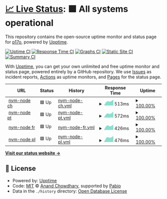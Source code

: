 # [📈 Live Status](https://status.p17o.com): <!--live status--> **🟩 All systems operational**

This repository contains the open-source uptime monitor and status page for [p17o](https://status.p17o.com), powered by [Upptime](https://github.com/upptime/upptime).

[![Uptime CI](https://github.com/p17o/nym-nodes-upptime/workflows/Uptime%20CI/badge.svg)](https://github.com/p17o/nym-nodes-upptime/actions?query=workflow%3A%22Uptime+CI%22)
[![Response Time CI](https://github.com/p17o/nym-nodes-upptime/workflows/Response%20Time%20CI/badge.svg)](https://github.com/p17o/nym-nodes-upptime/actions?query=workflow%3A%22Response+Time+CI%22)
[![Graphs CI](https://github.com/p17o/nym-nodes-upptime/workflows/Graphs%20CI/badge.svg)](https://github.com/p17o/nym-nodes-upptime/actions?query=workflow%3A%22Graphs+CI%22)
[![Static Site CI](https://github.com/p17o/nym-nodes-upptime/workflows/Static%20Site%20CI/badge.svg)](https://github.com/p17o/nym-nodes-upptime/actions?query=workflow%3A%22Static+Site+CI%22)
[![Summary CI](https://github.com/p17o/nym-nodes-upptime/workflows/Summary%20CI/badge.svg)](https://github.com/p17o/nym-nodes-upptime/actions?query=workflow%3A%22Summary+CI%22)

With [Upptime](https://upptime.js.org), you can get your own unlimited and free uptime monitor and status page, powered entirely by a GitHub repository. We use [Issues](https://github.com/p17o/nym-nodes-upptime/issues) as incident reports, [Actions](https://github.com/p17o/nym-nodes-upptime/actions) as uptime monitors, and [Pages](https://status.p17o.com) for the status page.

<!--start: status pages-->
<!-- This summary is generated by Upptime (https://github.com/upptime/upptime) -->
<!-- Do not edit this manually, your changes will be overwritten -->
<!-- prettier-ignore -->
| URL | Status | History | Response Time | Uptime |
| --- | ------ | ------- | ------------- | ------ |
| <img alt="" src="https://icons.duckduckgo.com/ip3/nym-exit.ch-node1.p17o.com.ico" height="13"> [nym-node ch](https://nym-exit.ch-node1.p17o.com/api/v1/swagger/#/) | 🟩 Up | [nym-node-ch.yml](https://github.com/p17o/nym-nodes-upptime/commits/HEAD/history/nym-node-ch.yml) | <details><summary><img alt="Response time graph" src="./graphs/nym-node-ch/response-time-week.png" height="20"> 513ms</summary><br><a href="https://status.p17o.com/history/nym-node-ch"><img alt="Response time 513" src="https://img.shields.io/endpoint?url=https%3A%2F%2Fraw.githubusercontent.com%2Fp17o%2Fnym-nodes-upptime%2FHEAD%2Fapi%2Fnym-node-ch%2Fresponse-time.json"></a><br><a href="https://status.p17o.com/history/nym-node-ch"><img alt="24-hour response time 513" src="https://img.shields.io/endpoint?url=https%3A%2F%2Fraw.githubusercontent.com%2Fp17o%2Fnym-nodes-upptime%2FHEAD%2Fapi%2Fnym-node-ch%2Fresponse-time-day.json"></a><br><a href="https://status.p17o.com/history/nym-node-ch"><img alt="7-day response time 513" src="https://img.shields.io/endpoint?url=https%3A%2F%2Fraw.githubusercontent.com%2Fp17o%2Fnym-nodes-upptime%2FHEAD%2Fapi%2Fnym-node-ch%2Fresponse-time-week.json"></a><br><a href="https://status.p17o.com/history/nym-node-ch"><img alt="30-day response time 513" src="https://img.shields.io/endpoint?url=https%3A%2F%2Fraw.githubusercontent.com%2Fp17o%2Fnym-nodes-upptime%2FHEAD%2Fapi%2Fnym-node-ch%2Fresponse-time-month.json"></a><br><a href="https://status.p17o.com/history/nym-node-ch"><img alt="1-year response time 513" src="https://img.shields.io/endpoint?url=https%3A%2F%2Fraw.githubusercontent.com%2Fp17o%2Fnym-nodes-upptime%2FHEAD%2Fapi%2Fnym-node-ch%2Fresponse-time-year.json"></a></details> | <details><summary><a href="https://status.p17o.com/history/nym-node-ch">100.00%</a></summary><a href="https://status.p17o.com/history/nym-node-ch"><img alt="All-time uptime 100.00%" src="https://img.shields.io/endpoint?url=https%3A%2F%2Fraw.githubusercontent.com%2Fp17o%2Fnym-nodes-upptime%2FHEAD%2Fapi%2Fnym-node-ch%2Fuptime.json"></a><br><a href="https://status.p17o.com/history/nym-node-ch"><img alt="24-hour uptime 100.00%" src="https://img.shields.io/endpoint?url=https%3A%2F%2Fraw.githubusercontent.com%2Fp17o%2Fnym-nodes-upptime%2FHEAD%2Fapi%2Fnym-node-ch%2Fuptime-day.json"></a><br><a href="https://status.p17o.com/history/nym-node-ch"><img alt="7-day uptime 100.00%" src="https://img.shields.io/endpoint?url=https%3A%2F%2Fraw.githubusercontent.com%2Fp17o%2Fnym-nodes-upptime%2FHEAD%2Fapi%2Fnym-node-ch%2Fuptime-week.json"></a><br><a href="https://status.p17o.com/history/nym-node-ch"><img alt="30-day uptime 100.00%" src="https://img.shields.io/endpoint?url=https%3A%2F%2Fraw.githubusercontent.com%2Fp17o%2Fnym-nodes-upptime%2FHEAD%2Fapi%2Fnym-node-ch%2Fuptime-month.json"></a><br><a href="https://status.p17o.com/history/nym-node-ch"><img alt="1-year uptime 100.00%" src="https://img.shields.io/endpoint?url=https%3A%2F%2Fraw.githubusercontent.com%2Fp17o%2Fnym-nodes-upptime%2FHEAD%2Fapi%2Fnym-node-ch%2Fuptime-year.json"></a></details>
| <img alt="" src="https://icons.duckduckgo.com/ip3/nym-exit.pt-node1.p17o.com.ico" height="13"> [nym-node pt](https://nym-exit.pt-node1.p17o.com/api/v1/swagger/#/) | 🟩 Up | [nym-node-pt.yml](https://github.com/p17o/nym-nodes-upptime/commits/HEAD/history/nym-node-pt.yml) | <details><summary><img alt="Response time graph" src="./graphs/nym-node-pt/response-time-week.png" height="20"> 572ms</summary><br><a href="https://status.p17o.com/history/nym-node-pt"><img alt="Response time 572" src="https://img.shields.io/endpoint?url=https%3A%2F%2Fraw.githubusercontent.com%2Fp17o%2Fnym-nodes-upptime%2FHEAD%2Fapi%2Fnym-node-pt%2Fresponse-time.json"></a><br><a href="https://status.p17o.com/history/nym-node-pt"><img alt="24-hour response time 572" src="https://img.shields.io/endpoint?url=https%3A%2F%2Fraw.githubusercontent.com%2Fp17o%2Fnym-nodes-upptime%2FHEAD%2Fapi%2Fnym-node-pt%2Fresponse-time-day.json"></a><br><a href="https://status.p17o.com/history/nym-node-pt"><img alt="7-day response time 572" src="https://img.shields.io/endpoint?url=https%3A%2F%2Fraw.githubusercontent.com%2Fp17o%2Fnym-nodes-upptime%2FHEAD%2Fapi%2Fnym-node-pt%2Fresponse-time-week.json"></a><br><a href="https://status.p17o.com/history/nym-node-pt"><img alt="30-day response time 572" src="https://img.shields.io/endpoint?url=https%3A%2F%2Fraw.githubusercontent.com%2Fp17o%2Fnym-nodes-upptime%2FHEAD%2Fapi%2Fnym-node-pt%2Fresponse-time-month.json"></a><br><a href="https://status.p17o.com/history/nym-node-pt"><img alt="1-year response time 572" src="https://img.shields.io/endpoint?url=https%3A%2F%2Fraw.githubusercontent.com%2Fp17o%2Fnym-nodes-upptime%2FHEAD%2Fapi%2Fnym-node-pt%2Fresponse-time-year.json"></a></details> | <details><summary><a href="https://status.p17o.com/history/nym-node-pt">100.00%</a></summary><a href="https://status.p17o.com/history/nym-node-pt"><img alt="All-time uptime 100.00%" src="https://img.shields.io/endpoint?url=https%3A%2F%2Fraw.githubusercontent.com%2Fp17o%2Fnym-nodes-upptime%2FHEAD%2Fapi%2Fnym-node-pt%2Fuptime.json"></a><br><a href="https://status.p17o.com/history/nym-node-pt"><img alt="24-hour uptime 100.00%" src="https://img.shields.io/endpoint?url=https%3A%2F%2Fraw.githubusercontent.com%2Fp17o%2Fnym-nodes-upptime%2FHEAD%2Fapi%2Fnym-node-pt%2Fuptime-day.json"></a><br><a href="https://status.p17o.com/history/nym-node-pt"><img alt="7-day uptime 100.00%" src="https://img.shields.io/endpoint?url=https%3A%2F%2Fraw.githubusercontent.com%2Fp17o%2Fnym-nodes-upptime%2FHEAD%2Fapi%2Fnym-node-pt%2Fuptime-week.json"></a><br><a href="https://status.p17o.com/history/nym-node-pt"><img alt="30-day uptime 100.00%" src="https://img.shields.io/endpoint?url=https%3A%2F%2Fraw.githubusercontent.com%2Fp17o%2Fnym-nodes-upptime%2FHEAD%2Fapi%2Fnym-node-pt%2Fuptime-month.json"></a><br><a href="https://status.p17o.com/history/nym-node-pt"><img alt="1-year uptime 100.00%" src="https://img.shields.io/endpoint?url=https%3A%2F%2Fraw.githubusercontent.com%2Fp17o%2Fnym-nodes-upptime%2FHEAD%2Fapi%2Fnym-node-pt%2Fuptime-year.json"></a></details>
| <img alt="" src="https://icons.duckduckgo.com/ip3/nym-exit.fr-node1.p17o.com.ico" height="13"> [nym-node fr](https://nym-exit.fr-node1.p17o.com/api/v1/swagger/#/) | 🟩 Up | [nym-node-fr.yml](https://github.com/p17o/nym-nodes-upptime/commits/HEAD/history/nym-node-fr.yml) | <details><summary><img alt="Response time graph" src="./graphs/nym-node-fr/response-time-week.png" height="20"> 426ms</summary><br><a href="https://status.p17o.com/history/nym-node-fr"><img alt="Response time 426" src="https://img.shields.io/endpoint?url=https%3A%2F%2Fraw.githubusercontent.com%2Fp17o%2Fnym-nodes-upptime%2FHEAD%2Fapi%2Fnym-node-fr%2Fresponse-time.json"></a><br><a href="https://status.p17o.com/history/nym-node-fr"><img alt="24-hour response time 426" src="https://img.shields.io/endpoint?url=https%3A%2F%2Fraw.githubusercontent.com%2Fp17o%2Fnym-nodes-upptime%2FHEAD%2Fapi%2Fnym-node-fr%2Fresponse-time-day.json"></a><br><a href="https://status.p17o.com/history/nym-node-fr"><img alt="7-day response time 426" src="https://img.shields.io/endpoint?url=https%3A%2F%2Fraw.githubusercontent.com%2Fp17o%2Fnym-nodes-upptime%2FHEAD%2Fapi%2Fnym-node-fr%2Fresponse-time-week.json"></a><br><a href="https://status.p17o.com/history/nym-node-fr"><img alt="30-day response time 426" src="https://img.shields.io/endpoint?url=https%3A%2F%2Fraw.githubusercontent.com%2Fp17o%2Fnym-nodes-upptime%2FHEAD%2Fapi%2Fnym-node-fr%2Fresponse-time-month.json"></a><br><a href="https://status.p17o.com/history/nym-node-fr"><img alt="1-year response time 426" src="https://img.shields.io/endpoint?url=https%3A%2F%2Fraw.githubusercontent.com%2Fp17o%2Fnym-nodes-upptime%2FHEAD%2Fapi%2Fnym-node-fr%2Fresponse-time-year.json"></a></details> | <details><summary><a href="https://status.p17o.com/history/nym-node-fr">100.00%</a></summary><a href="https://status.p17o.com/history/nym-node-fr"><img alt="All-time uptime 100.00%" src="https://img.shields.io/endpoint?url=https%3A%2F%2Fraw.githubusercontent.com%2Fp17o%2Fnym-nodes-upptime%2FHEAD%2Fapi%2Fnym-node-fr%2Fuptime.json"></a><br><a href="https://status.p17o.com/history/nym-node-fr"><img alt="24-hour uptime 100.00%" src="https://img.shields.io/endpoint?url=https%3A%2F%2Fraw.githubusercontent.com%2Fp17o%2Fnym-nodes-upptime%2FHEAD%2Fapi%2Fnym-node-fr%2Fuptime-day.json"></a><br><a href="https://status.p17o.com/history/nym-node-fr"><img alt="7-day uptime 100.00%" src="https://img.shields.io/endpoint?url=https%3A%2F%2Fraw.githubusercontent.com%2Fp17o%2Fnym-nodes-upptime%2FHEAD%2Fapi%2Fnym-node-fr%2Fuptime-week.json"></a><br><a href="https://status.p17o.com/history/nym-node-fr"><img alt="30-day uptime 100.00%" src="https://img.shields.io/endpoint?url=https%3A%2F%2Fraw.githubusercontent.com%2Fp17o%2Fnym-nodes-upptime%2FHEAD%2Fapi%2Fnym-node-fr%2Fuptime-month.json"></a><br><a href="https://status.p17o.com/history/nym-node-fr"><img alt="1-year uptime 100.00%" src="https://img.shields.io/endpoint?url=https%3A%2F%2Fraw.githubusercontent.com%2Fp17o%2Fnym-nodes-upptime%2FHEAD%2Fapi%2Fnym-node-fr%2Fuptime-year.json"></a></details>
| <img alt="" src="https://icons.duckduckgo.com/ip3/nym-exit.pl-node1.p17o.com.ico" height="13"> [nym-node pl](https://nym-exit.pl-node1.p17o.com/api/v1/swagger/#/) | 🟩 Up | [nym-node-pl.yml](https://github.com/p17o/nym-nodes-upptime/commits/HEAD/history/nym-node-pl.yml) | <details><summary><img alt="Response time graph" src="./graphs/nym-node-pl/response-time-week.png" height="20"> 476ms</summary><br><a href="https://status.p17o.com/history/nym-node-pl"><img alt="Response time 476" src="https://img.shields.io/endpoint?url=https%3A%2F%2Fraw.githubusercontent.com%2Fp17o%2Fnym-nodes-upptime%2FHEAD%2Fapi%2Fnym-node-pl%2Fresponse-time.json"></a><br><a href="https://status.p17o.com/history/nym-node-pl"><img alt="24-hour response time 476" src="https://img.shields.io/endpoint?url=https%3A%2F%2Fraw.githubusercontent.com%2Fp17o%2Fnym-nodes-upptime%2FHEAD%2Fapi%2Fnym-node-pl%2Fresponse-time-day.json"></a><br><a href="https://status.p17o.com/history/nym-node-pl"><img alt="7-day response time 476" src="https://img.shields.io/endpoint?url=https%3A%2F%2Fraw.githubusercontent.com%2Fp17o%2Fnym-nodes-upptime%2FHEAD%2Fapi%2Fnym-node-pl%2Fresponse-time-week.json"></a><br><a href="https://status.p17o.com/history/nym-node-pl"><img alt="30-day response time 476" src="https://img.shields.io/endpoint?url=https%3A%2F%2Fraw.githubusercontent.com%2Fp17o%2Fnym-nodes-upptime%2FHEAD%2Fapi%2Fnym-node-pl%2Fresponse-time-month.json"></a><br><a href="https://status.p17o.com/history/nym-node-pl"><img alt="1-year response time 476" src="https://img.shields.io/endpoint?url=https%3A%2F%2Fraw.githubusercontent.com%2Fp17o%2Fnym-nodes-upptime%2FHEAD%2Fapi%2Fnym-node-pl%2Fresponse-time-year.json"></a></details> | <details><summary><a href="https://status.p17o.com/history/nym-node-pl">100.00%</a></summary><a href="https://status.p17o.com/history/nym-node-pl"><img alt="All-time uptime 100.00%" src="https://img.shields.io/endpoint?url=https%3A%2F%2Fraw.githubusercontent.com%2Fp17o%2Fnym-nodes-upptime%2FHEAD%2Fapi%2Fnym-node-pl%2Fuptime.json"></a><br><a href="https://status.p17o.com/history/nym-node-pl"><img alt="24-hour uptime 100.00%" src="https://img.shields.io/endpoint?url=https%3A%2F%2Fraw.githubusercontent.com%2Fp17o%2Fnym-nodes-upptime%2FHEAD%2Fapi%2Fnym-node-pl%2Fuptime-day.json"></a><br><a href="https://status.p17o.com/history/nym-node-pl"><img alt="7-day uptime 100.00%" src="https://img.shields.io/endpoint?url=https%3A%2F%2Fraw.githubusercontent.com%2Fp17o%2Fnym-nodes-upptime%2FHEAD%2Fapi%2Fnym-node-pl%2Fuptime-week.json"></a><br><a href="https://status.p17o.com/history/nym-node-pl"><img alt="30-day uptime 100.00%" src="https://img.shields.io/endpoint?url=https%3A%2F%2Fraw.githubusercontent.com%2Fp17o%2Fnym-nodes-upptime%2FHEAD%2Fapi%2Fnym-node-pl%2Fuptime-month.json"></a><br><a href="https://status.p17o.com/history/nym-node-pl"><img alt="1-year uptime 100.00%" src="https://img.shields.io/endpoint?url=https%3A%2F%2Fraw.githubusercontent.com%2Fp17o%2Fnym-nodes-upptime%2FHEAD%2Fapi%2Fnym-node-pl%2Fuptime-year.json"></a></details>

<!--end: status pages-->

[**Visit our status website →**](https://status.p17o.com)

## 📄 License

- Powered by: [Upptime](https://github.com/upptime/upptime)
- Code: [MIT](./LICENSE) © [Anand Chowdhary](https://anandchowdhary.com), supported by [Pabio](https://pabio.com)
- Data in the `./history` directory: [Open Database License](https://opendatacommons.org/licenses/odbl/1-0/)
